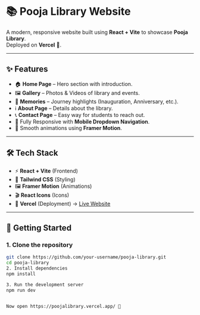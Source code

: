 # 📚 Pooja Library Website  

A modern, responsive website built using **React + Vite** to showcase **Pooja Library**.  
Deployed on **Vercel** 🚀.  

---

## ✨ Features  
- 🏠 **Home Page** – Hero section with introduction.  
- 🖼️ **Gallery** – Photos & Videos of library and events.  
- 📖 **Memories** – Journey highlights (Inauguration, Anniversary, etc.).  
- ℹ️ **About Page** – Details about the library.  
- 📞 **Contact Page** – Easy way for students to reach out.  
- 📱 Fully Responsive with **Mobile Dropdown Navigation**.  
- 🎨 Smooth animations using **Framer Motion**.  

---

## 🛠️ Tech Stack  
- ⚡ **React + Vite** (Frontend)  
- 🎨 **Tailwind CSS** (Styling)  
- 🖼️ **Framer Motion** (Animations)  
- 🎬 **React Icons** (Icons)  
- 🚀 **Vercel** (Deployment) → [Live Website](https://poojalibrary.vercel.app)  

---

## 🚀 Getting Started  

### 1. Clone the repository  
```bash
git clone https://github.com/your-username/pooja-library.git
cd pooja-library
2. Install dependencies
npm install

3. Run the development server
npm run dev


Now open https://poojalibrary.vercel.app/ 🎉
